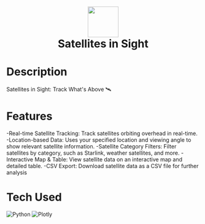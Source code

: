 <div align="center">
      <h1> <img src="https://lottiefiles.com/free-animation/satellite-around-earth-uuLZjgQUqE" width="80px"><br/>Satellites in Sight</h1>
     </div>


# Description
Satellites in Sight: Track What's Above 🛰️

# Features
-Real-time Satellite Tracking: Track satellites orbiting overhead in real-time.
-Location-based Data: Uses your specified location and viewing angle to show relevant satellite information.
-Satellite Category Filters: Filter satellites by category, such as Starlink, weather satellites, and more.
-Interactive Map & Table: View satellite data on an interactive map and detailed table.
-CSV Export: Download satellite data as a CSV file for further analysis

# Tech Used
 ![Python](https://img.shields.io/badge/python-3670A0?style=for-the-badge&logo=python&logoColor=ffdd54) ![Plotly](https://img.shields.io/badge/Plotly-%233F4F75.svg?style=for-the-badge&logo=plotly&logoColor=white)
      

<!-- </> with 💛 by readMD (https://readmd.itsvg.in) -->
    